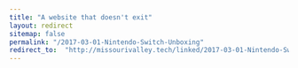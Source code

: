 ```yaml
---
title: "A website that doesn't exit"
layout: redirect
sitemap: false
permalink: "/2017-03-01-Nintendo-Switch-Unboxing"
redirect_to:  "http://missourivalley.tech/linked/2017-03-01-Nintendo-Switch-Unboxing"
---
```

